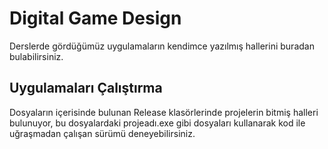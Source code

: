 # Digital Game Design
Derslerde gördüğümüz uygulamaların kendimce yazılmış hallerini buradan bulabilirsiniz.

## Uygulamaları Çalıştırma 
Dosyaların içerisinde bulunan Release klasörlerinde projelerin bitmiş halleri bulunuyor, bu dosyalardaki projeadı.exe gibi dosyaları kullanarak kod ile uğraşmadan çalışan sürümü deneyebilirsiniz.
